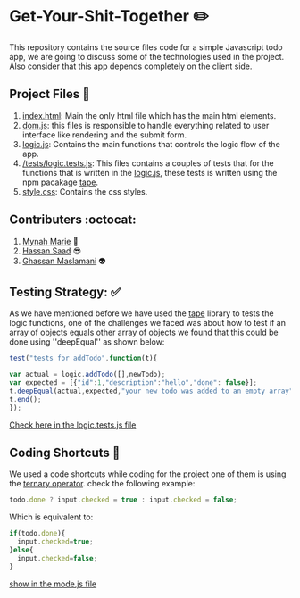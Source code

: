 # Get-Your-Shit-Together :pencil2:

This repository  contains the source files code for a simple Javascript todo app, we are going to discuss some of the technologies used in the project. Also consider that this app depends completely on the client side.


##  Project Files   :open_file_folder:

 1. [index.html](https://github.com/FACN3/Get-Your-Shit-Together/blob/master/index.html): Main the only html file which has the main html elements.
 1. [dom.js](https://github.com/FACN3/Get-Your-Shit-Together/blob/master/dom.js): this files is responsible to handle everything related to user interface like rendering and the submit form.    
 1. [logic.js](https://github.com/FACN3/Get-Your-Shit-Together/blob/master/logic.js): Contains the main functions that controls the logic flow of the app.
 1. [/tests/logic.tests.js](https://github.com/FACN3/Get-Your-Shit-Together/blob/master/tests/logic.tests.js): This files contains a couples of tests that for the functions that is written in the [logic.js](https://github.com/FACN3/Get-Your-Shit-Together/blob/master/logic.js), these tests is written using the npm pacakage [tape](https://www.npmjs.com/package/tape).
 1. [style.css](https://github.com/FACN3/Get-Your-Shit-Together/blob/master/style.css): Contains the css styles.

## Contributers :octocat:

  1. [Mynah Marie](https://github.com/MynahMarie)       :musical_note:
  1. [Hassan Saad](https://github.com/ghassanmas)       :sunglasses:
  1. [Ghassan Maslamani](https://github.com/hasansaad1) :alien:


## Testing Strategy: :white_check_mark:

  As we have mentioned before we have used the [tape](https://www.npmjs.com/package/tape) library to tests the logic functions, one of the challenges we faced was about how to test if an array of objects equals other array of objects we found that this could be done using ''deepEqual'' as shown below:
  ```javascript
test("tests for addTodo",function(t){

  var actual = logic.addTodo([],newTodo);
  var expected = [{"id":1,"description":"hello","done": false}];
  t.deepEqual(actual,expected,"your new todo was added to an empty array");
  t.end();
});
```
[Check here in the logic.tests.js file](https://github.com/FACN3/Get-Your-Shit-Together/blob/master/tests/logic.tests.js#L9-L15)

## Coding Shortcuts :turtle:

  We used a code shortcuts while coding for the project one of them is using the [ternary operator](https://developer.mozilla.org/en-US/docs/Web/JavaScript/Reference/Operators/Conditional_Operator). check the following example:

  ```javascript
  todo.done ? input.checked = true : input.checked = false;
```
Which is equivalent to:

```javascript
if(todo.done){
  input.checked=true;
}else{
  input.checked=false;
}
```
[show in the mode.js file](https://github.com/FACN3/Get-Your-Shit-Together/blob/master/dom.js#L30-L35)
